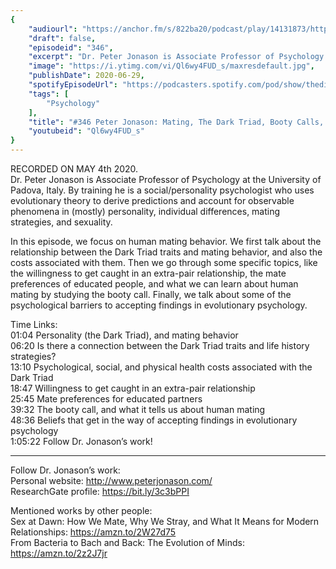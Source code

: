 ```yaml
---
{
	"audiourl": "https://anchor.fm/s/822ba20/podcast/play/14131873/https%3A%2F%2Fd3ctxlq1ktw2nl.cloudfront.net%2Fproduction%2F2020-4-22%2F75647799-44100-2-36f828462edcd.m4a",
	"draft": false,
	"episodeid": "346",
	"excerpt": "Dr. Peter Jonason is Associate Professor of Psychology at the University of Padova, Italy. By training he is a social/personality psychologist who uses evolutionary theory to derive predictions and account for observable phenomena in (mostly) personality, individual differences, mating strategies, and sexuality.",
	"image": "https://i.ytimg.com/vi/Ql6wy4FUD_s/maxresdefault.jpg",
	"publishDate": 2020-06-29,
	"spotifyEpisodeUrl": "https://podcasters.spotify.com/pod/show/thedissenter/episodes/346-Peter-Jonason-Mating--The-Dark-Triad--Booty-Calls--And-Evo-Psych-eedp71",
	"tags": [
		"Psychology"
	],
	"title": "#346 Peter Jonason: Mating, The Dark Triad, Booty Calls, And Evo Psych",
	"youtubeid": "Ql6wy4FUD_s"
}
---
```

RECORDED ON MAY 4th 2020.  
Dr. Peter Jonason is Associate Professor of Psychology at the University of Padova, Italy. By training he is a social/personality psychologist who uses evolutionary theory to derive predictions and account for observable phenomena in (mostly) personality, individual differences, mating strategies, and sexuality.

In this episode, we focus on human mating behavior. We first talk about the relationship between the Dark Triad traits and mating behavior, and also the costs associated with them. Then we go through some specific topics, like the willingness to get caught in an extra-pair relationship, the mate preferences of educated people, and what we can learn about human mating by studying the booty call. Finally, we talk about some of the psychological barriers to accepting findings in evolutionary psychology.

Time Links:  
<time>01:04</time> Personality (the Dark Triad), and mating behavior  
<time>06:20</time> Is there a connection between the Dark Triad traits and life history strategies?  
<time>13:10</time> Psychological, social, and physical health costs associated with the Dark Triad  
<time>18:47</time> Willingness to get caught in an extra-pair relationship  
<time>25:45</time> Mate preferences for educated partners  
<time>39:32</time> The booty call, and what it tells us about human mating  
<time>48:36</time> Beliefs that get in the way of accepting findings in evolutionary psychology  
<time>1:05:22</time> Follow Dr. Jonason’s work!

---

Follow Dr. Jonason’s work:  
Personal website: http://www.peterjonason.com/  
ResearchGate profile: https://bit.ly/3c3bPPI

Mentioned works by other people:  
Sex at Dawn: How We Mate, Why We Stray, and What It Means for Modern Relationships: https://amzn.to/2W27d75  
From Bacteria to Bach and Back: The Evolution of Minds: https://amzn.to/2z2J7jr
